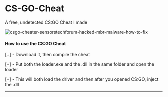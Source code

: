 # CS-GO-Cheat
A free, undetected CS:GO Cheat I made

![csgo-cheater-sensorstechforum-hacked-mbr-malware-how-to-fix](https://user-images.githubusercontent.com/90214417/133509400-ae831b7c-8b57-494d-867e-f943f0457276.jpg)


#### How to use the CS:GO Cheat

[+] - Download it, then compile the cheat

[+] - Put both the loader.exe and the .dll in the same folder and open the loader

[+] - This will both load the driver and then after you opened CS:GO, inject the .dll

***

